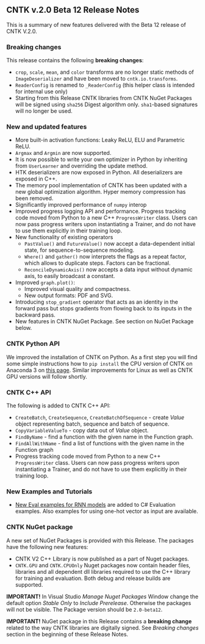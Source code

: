 ## CNTK v.2.0 Beta 12 Release Notes

This is a summary of new features delivered with the Beta 12 release of CNTK V.2.0.

### Breaking changes

This release contains the following **breaking changes**:

*  `crop`, `scale`, `mean`, and `color` transforms are no longer static methods of `ImageDeserializer` and have been moved to `cntk.io.transforms`.
* `ReaderConfig` is renamed to `_ReaderConfig` (this helper class is intended for internal use only)
*  Starting from this Release CNTK libraries from CNTK NuGet Packages will be signed using `sha256` Digest algorithm only. `sha1`-based signatures will no longer be used.

### New and updated features

* More built-in activation functions: Leaky ReLU, ELU and Parametric ReLU.
* `Argmax` and `Argmin` are now supported.
* It is now possible to write your own optimizer in Python by inheriting from `UserLearner` and overriding the update method.
* HTK deserializers are now exposed in Python. All deserializers are exposed in C++.
* The memory pool implementation of CNTK has been updated with a new global optimization algorithm. Hyper memory compression has been removed.
* Significantly improved performance of `numpy` interop
* Improved progress logging API and performance. Progress tracking code moved from Python to a new C++ `ProgressWriter` class. Users can now pass progress writers upon instantiating a Trainer, and do not have to use them explicitly in their training loop.
* New functionality of existing operators
  * `PastValue()` and `FutureValue()` now accept a data-dependent initial state, for sequence-to-sequence modeling.
  * `Where()` and `gather()` now interprets the flags as a repeat factor, which allows to duplicate steps. Factors can be fractional.
  * `ReconcileDynamicAxis()` now accepts a data input without dynamic axis, to easily broadcast a constant.
* Improved `graph.plot()`:
  * Improved visual quality and compactness.
  * New output formats: PDF and SVG.
* Introducing `stop_gradient` operator that acts as an identity in the forward pass but stops gradients from flowing back to its inputs in the backward pass.
* New features in CNTK NuGet Package. See section on NuGet Package below.

### CNTK Python API

We improved the installation of CNTK on Python. As a first step you will find some simple instructions how to `pip install` the CPU version of CNTK on Anaconda 3 on [this page](./Setup-Windows-Python). Similar improvements for Linux as well as CNTK GPU versions will follow shortly.

### CNTK C++ API

The following is added to CNTK C++ API:

* `CreateBatch`, `CreateSequence`, `CreateBatchOfSequence` - create *Value* object representing batch, sequence and batch of sequence.
* `CopyVariableValueTo` -  copy data out of *Value* object.
* `FindByName` - find a function with the given name in the Function graph.
* `FindAllWithName` - find a list of functions with the given name in the Function graph
* Progress tracking code moved from Python to a new C++ `ProgressWriter` class. Users can now pass progress writers upon instantiating a Trainer, and do not have to use them explicitly in their training loop.

### New Examples and Tutorials

* [New Eval examples for RNN models](https://github.com/Microsoft/CNTK/blob/master/Examples/Evaluation/CNTKLibraryCSEvalCPUOnlyExamples/CNTKLibraryCSEvalExamples.cs) are added to C# Evaluation examples. Also examples for using one-hot vector as input are available.  

### CNTK NuGet package

A new set of NuGet Packages is provided with this Release. The packages have the following new features:
* CNTK V2 C++ Library is now published as a part of Nuget packages.
* `CNTK.GPU` and `CNTK.CPUOnly` Nuget packages now contain header files, libraries and all dependent dll libraries required to use the C++ library for training and evaluation. Both debug and release builds are supported. 

**IMPORTANT!** In Visual Studio *Manage Nuget Packages* Window change the default option *Stable Only* to *Include Prerelease*. Otherwise the packages will not be visible. The Package version should be ```2.0-beta12```.

**IMPORTANT!** NuGet package in this Release contains a **breaking change** related to the way CNTK libraries are digitally signed. See *Breaking changes* section in the beginning of these Release Notes. 